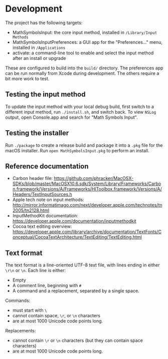 # Development

The project has the following targets:
* MathSymbolsInput: the core input method, installed in `/Library/Input Methods`
* MathSymbolsInputPreferences: a GUI app for the "Preferences..." menu, installed in
  `/Applications`
* activate: a command-line tool to enable and select the input method after an install
  or upgrade

These are configured to build into the `build/` directory. The preferences app
can be run normally from Xcode during development. The others require a bit more
work to test.

## Testing the input method

To update the input method with your local debug build, first switch to a
different input method, run `./install.sh`, and switch back. To view
`NSLog` output, open Console.app and search for "Math Symbols Input".

## Testing the installer

Run `./package` to create a release build and package it into a `.pkg`
file for the macOS installer. Run `open MathSymbolsInput.pkg` to perform an install.

## Reference documentation

* Carbon header file: https://github.com/phracker/MacOSX-SDKs/blob/master/MacOSX10.6.sdk/System/Library/Frameworks/Carbon.framework/Versions/A/Frameworks/HIToolbox.framework/Versions/A/Headers/TextInputSources.h
* Apple tech note on input methods: http://mirror.informatimago.com/next/developer.apple.com/technotes/tn2005/tn2128.html
* InputMethodKit documentation: https://developer.apple.com/documentation/inputmethodkit
* Cocoa text editing overview: https://developer.apple.com/library/archive/documentation/TextFonts/Conceptual/CocoaTextArchitecture/TextEditing/TextEditing.html

## Text format

The text format is a line-oriented UTF-8 text file, with lines ending in either `\r\n` or `\n`. Each line is either:

* Empty
* A comment line, beginning with `#`
* A command and a replacement, separated by a single space.

Commands:
* must start with `\`
* cannot contain space, `\r`, or `\n` characters
* are at most 1000 Unicode code points long.

Replacements:
* cannot contain `\r` or `\n` characters (but they can contain space characters)
* are at most 1000 Unicode code points long.
